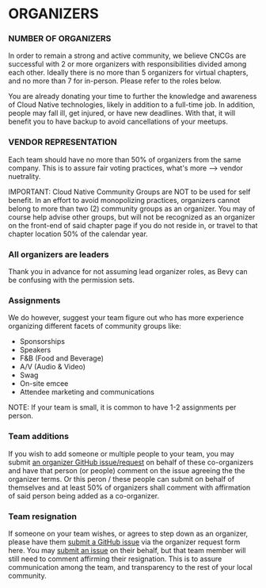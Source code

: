 # ORGANIZERS

### NUMBER OF ORGANIZERS
In order to remain a strong and active community, we believe CNCGs are successful with 2 or more organizers with responsibilities
divided among each other. Ideally there is no more than 5 organizers for virtual chapters, and no more than 7 for in-person. Please refer to the roles below.

You are already donating your time to further the knowledge and awareness of Cloud Native technologies, likely in addition to a full-time job. In addition, people may fall ill, get injured, or have new deadlines. With that, it will benefit you to have backup to avoid cancellations of your meetups.

### VENDOR REPRESENTATION
Each team should have no more than 50% of organizers from the same company. This is to assure fair voting practices, what's more --> vendor nuetrality.

IMPORTANT: Cloud Native Community Groups are NOT to be used for self benefit. In an effort to avoid monopolizing practices, organizers cannot belong to more than two (2) community groups as an organizer. You may of course help advise other groups, but will not be recognized as an organizer on the front-end of said chapter page if you do not reside in, or travel to that chapter location 50% of the calendar year.

### All organizers are leaders
Thank you in advance for not assuming lead organizer roles, as Bevy can be confusing with the permission sets.

### Assignments
We do however, suggest your team figure out who has more experience organizing different facets of community groups like:
* Sponsorships
* Speakers
* F&B (Food and Beverage)
* A/V (Audio & Video)
* Swag
* On-site emcee
* Attendee marketing and communications

NOTE: If your team is small, it is common to have 1-2 assignments per person.

### Team additions

If you wish to add someone or multiple people to your team, you may submit [an organizer GitHub issue/request](https://github.com/cncf/communitygroups/issues) on behalf of these co-organizers and have that person (or people) comment on the issue agreeing the the organizer terms. Or this peron / these people can submit on behalf of themselves and at least 50% of organizers shall comment with affirmation of said person being added as a co-organizer.

### Team resignation

If someone on your team wishes, or agrees to step down as an organizer, please have them [submit a GitHub issue](https://github.com/cncf/communitygroups/issues) via the organizer request form here. You may [submit an issue](https://github.com/cncf/communitygroups/issues) on their behalf, but that team member will still need to comment affirming their resignation. This is to assure communication among the team, and transparency to the rest of your local community.
